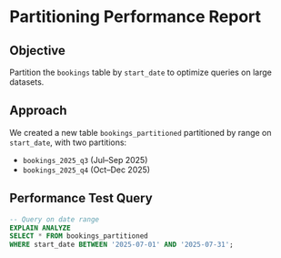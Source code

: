 # Partitioning Performance Report

## Objective
Partition the `bookings` table by `start_date` to optimize queries on large datasets.

## Approach
We created a new table `bookings_partitioned` partitioned by range on `start_date`, with two partitions:
- `bookings_2025_q3` (Jul–Sep 2025)
- `bookings_2025_q4` (Oct–Dec 2025)

## Performance Test Query

```sql
-- Query on date range
EXPLAIN ANALYZE
SELECT * FROM bookings_partitioned
WHERE start_date BETWEEN '2025-07-01' AND '2025-07-31';
